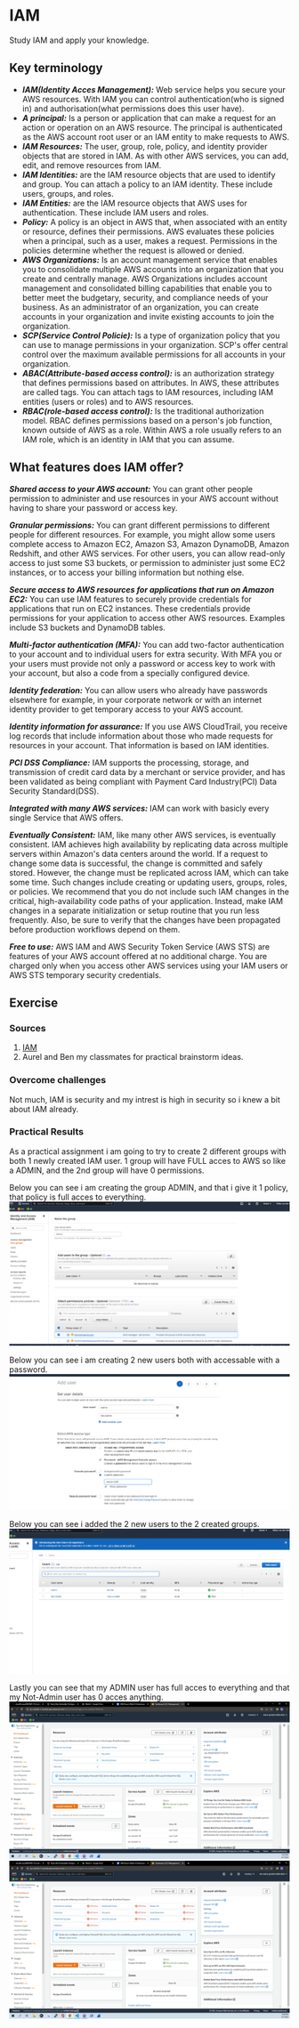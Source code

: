 # IAM
Study IAM and apply your knowledge.


## Key terminology
- ***IAM(Identity Acces Management):*** Web service helps you secure your AWS resources. With IAM you can control authentication(who is signed in) and authorisation(what permissions does this user have).
- ***A principal:*** Is a person or application that can make a request for an action or operation on an AWS resource. The principal is authenticated as the AWS account root user or an IAM entity to make requests to AWS.
- ***IAM Resources:*** The user, group, role, policy, and identity provider objects that are stored in IAM. As with other AWS services, you can add, edit, and remove resources from IAM.
- ***IAM Identities:*** are the IAM resource objects that are used to identify and group. You can attach a policy to an IAM identity. These include users, groups, and roles.
- ***IAM Entities:*** are the IAM resource objects that AWS uses for authentication. These include IAM users and roles.
- ***Policy:*** A policy is an object in AWS that, when associated with an entity or resource, defines their permissions. AWS evaluates these policies when a principal, such as a user, makes a request. Permissions in the policies determine whether the request is allowed or denied. 
- ***AWS Organizations:*** Is an account management service that enables you to consolidate multiple AWS accounts into an organization that you create and centrally manage. AWS Organizations includes account management and consolidated billing capabilities that enable you to better meet the budgetary, security, and compliance needs of your business. As an administrator of an organization, you can create accounts in your organization and invite existing accounts to join the organization.
- ***SCP(Service Control Policie):*** Is a type of organization policy that you can use to manage permissions in your organization. SCP's offer central control over the maximum available permissions for all accounts in your organization.
- ***ABAC(Attribute-based access control):***  is an authorization strategy that defines permissions based on attributes. In AWS, these attributes are called tags. You can attach tags to IAM resources, including IAM entities (users or roles) and to AWS resources. 
- ***RBAC(role-based access control):*** Is the traditional authorization model. RBAC defines permissions based on a person's job function, known outside of AWS as a role. Within AWS a role usually refers to an IAM role, which is an identity in IAM that you can assume.

## What features does IAM offer?

***Shared access to your AWS account:***
You can grant other people permission to administer and use resources in your AWS account without having to share your password or access key.

***Granular permissions:***
You can grant different permissions to different people for different resources. For example, you might allow some users complete access to Amazon EC2, Amazon S3, Amazon DynamoDB, Amazon Redshift, and other AWS services. For other users, you can allow read-only access to just some S3 buckets, or permission to administer just some EC2 instances, or to access your billing information but nothing else.

***Secure access to AWS resources for applications that run on Amazon EC2:***
You can use IAM features to securely provide credentials for applications that run on EC2 instances. These credentials provide permissions for your application to access other AWS resources. Examples include S3 buckets and DynamoDB tables.

***Multi-factor authentication (MFA):***
You can add two-factor authentication to your account and to individual users for extra security. With MFA you or your users must provide not only a password or access key to work with your account, but also a code from a specially configured device.

***Identity federation:***
You can allow users who already have passwords elsewhere for example, in your corporate network or with an internet identity provider to get temporary access to your AWS account.

***Identity information for assurance:***
If you use AWS CloudTrail, you receive log records that include information about those who made requests for resources in your account. That information is based on IAM identities.

***PCI DSS Compliance:***
IAM supports the processing, storage, and transmission of credit card data by a merchant or service provider, and has been validated as being compliant with Payment Card Industry(PCI) Data Security Standard(DSS). 

***Integrated with many AWS services:***
IAM can work with basicly every single Service that AWS offers.

***Eventually Consistent:***
IAM, like many other AWS services, is eventually consistent. IAM achieves high availability by replicating data across multiple servers within Amazon's data centers around the world. If a request to change some data is successful, the change is committed and safely stored. However, the change must be replicated across IAM, which can take some time. Such changes include creating or updating users, groups, roles, or policies. We recommend that you do not include such IAM changes in the critical, high-availability code paths of your application. Instead, make IAM changes in a separate initialization or setup routine that you run less frequently. Also, be sure to verify that the changes have been propagated before production workflows depend on them. 

***Free to use:***
AWS IAM and AWS Security Token Service (AWS STS) are features of your AWS account offered at no additional charge. You are charged only when you access other AWS services using your IAM users or AWS STS temporary security credentials.

## Exercise
### Sources
1. [IAM](https://docs.aws.amazon.com/IAM/latest/UserGuide/introduction.html)
2. Aurel and Ben my classmates for practical brainstorm ideas.


### Overcome challenges
Not much, IAM is security and my intrest is high in security so i knew a bit about IAM already.


### Practical Results

As a practical assignment i am going to try to create 2 different groups with both 1 newly created IAM user. 1 group will have FULL acces to AWS so like a ADMIN, and the 2nd group will have 0 permissions.

Below you can see i am creating the group ADMIN, and that i give it 1 policy, that policy is full acces to everything.
![SS](../../../00_includes/AWS-14.6/new%20group.png)

Below you can see i am creating 2 new users both with accessable with a password.
![SS](../../../00_includes/AWS-14.6/newusers.png)

Below you can see i added the 2 new users to the 2 created groups.
![SS](../../../00_includes/AWS-14.6/groupadd.png)

Lastly you can see that my ADMIN user has full acces to everything and that my Not-Admin user has 0 acces anything.
![SS](../../../00_includes/AWS-14.6/adminuser.png)
![SS](../../../00_includes/AWS-14.6/notadminuser.png)






